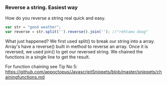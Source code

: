 ### Reverse a string. Easiest way

How do you reverse a string real quick and easy.

```js
var str = "good weather";
var reverse = str.split('').reverse().join(''); //"rehtaew doog"
```

What just happened?
We first used split() to break our string into a array. Array's have a reverse() built in method to reverse an array. Once it is reversed, we used join() to get our reversed string. We chained the functions in a single line to get the result. 

For function chaining see Tip No 5: https://github.com/appoctopus/JavascriptSnippets/blob/master/snippets/chainingfunctions.md
